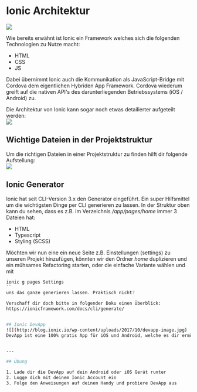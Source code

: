 # Ionic Architektur

![](https://blog.codecentric.de/files/2014/11/architecture.png)

Wie bereits erwähnt ist Ionic ein Framework welches sich die folgenden Technologien zu Nutze macht:

* HTML
* CSS
* JS

Dabei übernimmt Ionic auch die Kommunikation als JavaScript-Bridge mit Cordova dem eigentlichen Hybriden App Framework. Cordova wiederum greift auf die nativen API's des darunterliegenden Betriebssystems \(iOS / Android\) zu.

Die Architektur von Ionic kann sogar noch etwas detailierter aufgeteilt werden:  
![](https://blog.codecentric.de/files/2014/11/overview.png)

## Wichtige Dateien in der Projektstruktur

Um die richtigen Dateien in einer Projektstruktur zu finden hilft dir folgende Aufstellung:  
![](https://www.techiediaries.com/images/content/understanding-ionic2-first-steps-with-ionic2/ionic2-anatomy.png)


## Ionic Generator
Ionic hat seit CLI-Version 3.x den Generator eingeführt. Ein super Hilfsmittel um die wichtigsten Dinge per CLI generieren zu lassen. In der Struktur oben kann du sehen, dass es z.B. im Verzeichnis _/app/pages/home_ immer 3 Dateien hat:
* HTML
* Typescript
* Styling (SCSS)

Möchten wir nun eine ein neue Seite z.B. Einstellungen (settings) zu unseren Projekt hinzufügen, könnten wir den Ordner _home_ duplizieren und ein mühsames Refactoring starten, oder die einfache Variante wählen und mit
```bash
ionic g pages Settings 
``
uns das ganze generieren lassen. Praktisch nicht?

Verschaff dir doch bitte in folgender Doku einen Überblick:
https://ionicframework.com/docs/cli/generate/ 


## Ionic DevApp
![](http://blog.ionic.io/wp-content/uploads/2017/10/devapp-image.jpg)
DevApp ist eine 100% gratis App für iOS und Android, welche es dir ermöglicht deine Apps direkt auf deinem Mobiltelefon zu testen. Sie bietet eine perfekte Live-Ansicht deiner Änderungen und hat auch sehr vielen nativen Plugins bereits vorinstalliert.


---

## Übung

1. Lade dir die DevApp auf dein Android oder iOS Gerät runter
2. Logge dich mit deinem Ionic Account ein
3. Folge den Anweisungen auf deinem Handy und probiere DevApp aus

